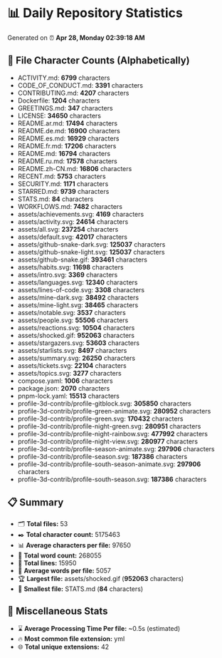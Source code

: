 # 📊 Daily Repository Statistics
Generated on ⏰ **Apr 28, Monday 02:39:18 AM**

## 📂 File Character Counts (Alphabetically)
- ACTIVITY.md: **6799** characters
- CODE_OF_CONDUCT.md: **3391** characters
- CONTRIBUTING.md: **4207** characters
- Dockerfile: **1204** characters
- GREETINGS.md: **347** characters
- LICENSE: **34650** characters
- README.ar.md: **17494** characters
- README.de.md: **16900** characters
- README.es.md: **16929** characters
- README.fr.md: **17206** characters
- README.md: **16794** characters
- README.ru.md: **17578** characters
- README.zh-CN.md: **16806** characters
- RECENT.md: **5753** characters
- SECURITY.md: **1171** characters
- STARRED.md: **9739** characters
- STATS.md: **84** characters
- WORKFLOWS.md: **7482** characters
- assets/achievements.svg: **4169** characters
- assets/activity.svg: **24614** characters
- assets/all.svg: **237254** characters
- assets/default.svg: **42017** characters
- assets/github-snake-dark.svg: **125037** characters
- assets/github-snake-light.svg: **125037** characters
- assets/github-snake.gif: **393461** characters
- assets/habits.svg: **11698** characters
- assets/intro.svg: **3369** characters
- assets/languages.svg: **12340** characters
- assets/lines-of-code.svg: **3308** characters
- assets/mine-dark.svg: **38492** characters
- assets/mine-light.svg: **38465** characters
- assets/notable.svg: **3537** characters
- assets/people.svg: **55506** characters
- assets/reactions.svg: **10504** characters
- assets/shocked.gif: **952063** characters
- assets/stargazers.svg: **53603** characters
- assets/starlists.svg: **8497** characters
- assets/summary.svg: **26250** characters
- assets/tickets.svg: **22104** characters
- assets/topics.svg: **3277** characters
- compose.yaml: **1006** characters
- package.json: **2070** characters
- pnpm-lock.yaml: **15513** characters
- profile-3d-contrib/profile-gitblock.svg: **305850** characters
- profile-3d-contrib/profile-green-animate.svg: **280952** characters
- profile-3d-contrib/profile-green.svg: **170432** characters
- profile-3d-contrib/profile-night-green.svg: **280951** characters
- profile-3d-contrib/profile-night-rainbow.svg: **477992** characters
- profile-3d-contrib/profile-night-view.svg: **280977** characters
- profile-3d-contrib/profile-season-animate.svg: **297906** characters
- profile-3d-contrib/profile-season.svg: **187386** characters
- profile-3d-contrib/profile-south-season-animate.svg: **297906** characters
- profile-3d-contrib/profile-south-season.svg: **187386** characters

## 📋 Summary
- 🗂️ **Total files:** 53
- ✒️ **Total character count:** 5175463
- 📊 **Average characters per file:** 97650
- 📝 **Total word count:** 268055
- 🧾 **Total lines:** 15950
- 📐 **Average words per file:** 5057
- 🏆 **Largest file:** assets/shocked.gif (**952063** characters)
- 🥉 **Smallest file:** STATS.md (**84** characters)

## 🌟 Miscellaneous Stats
- ⌛ **Average Processing Time Per file:** ~0.5s (estimated)
- 🔥 **Most common file extension:** yml
- 🌐 **Total unique extensions:** 42
